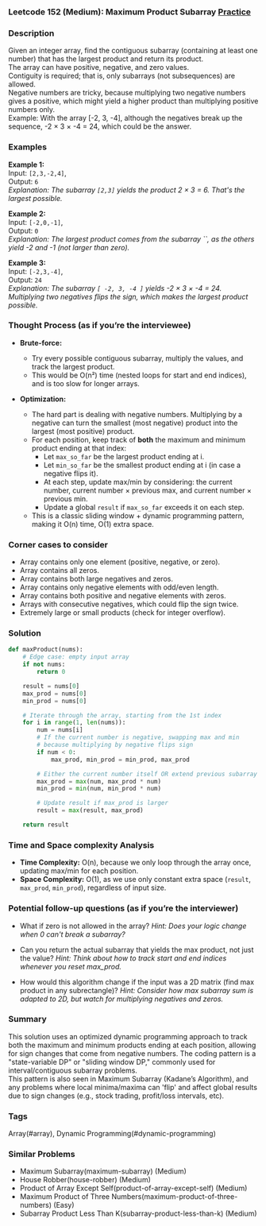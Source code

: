 ### Leetcode 152 (Medium): Maximum Product Subarray [Practice](https://leetcode.com/problems/maximum-product-subarray)

### Description  
Given an integer array, find the contiguous subarray (containing at least one number) that has the largest product and return its product.  
The array can have positive, negative, and zero values.  
Contiguity is required; that is, only subarrays (not subsequences) are allowed.  
Negative numbers are tricky, because multiplying two negative numbers gives a positive, which might yield a higher product than multiplying positive numbers only.  
Example: With the array [-2, 3, -4], although the negatives break up the sequence, -2 × 3 × -4 = 24, which could be the answer.

### Examples  

**Example 1:**  
Input: `[2,3,-2,4]`,  
Output: `6`  
*Explanation: The subarray `[2,3]` yields the product 2 × 3 = 6. That's the largest possible.*

**Example 2:**  
Input: `[-2,0,-1]`,  
Output: `0`  
*Explanation: The largest product comes from the subarray ``, as the others yield -2 and -1 (not larger than zero).*

**Example 3:**  
Input: `[-2,3,-4]`,  
Output: `24`  
*Explanation: The subarray `[ -2, 3, -4 ]` yields -2 × 3 × -4 = 24. Multiplying two negatives flips the sign, which makes the largest product possible.*

### Thought Process (as if you’re the interviewee)  
- **Brute-force:**  
  - Try every possible contiguous subarray, multiply the values, and track the largest product.  
  - This would be O(n²) time (nested loops for start and end indices), and is too slow for longer arrays.

- **Optimization:**  
  - The hard part is dealing with negative numbers. Multiplying by a negative can turn the smallest (most negative) product into the largest (most positive) product.
  - For each position, keep track of **both** the maximum and minimum product ending at that index:
    - Let `max_so_far` be the largest product ending at i.
    - Let `min_so_far` be the smallest product ending at i (in case a negative flips it).
    - At each step, update max/min by considering: the current number, current number × previous max, and current number × previous min.
    - Update a global `result` if `max_so_far` exceeds it on each step.
  - This is a classic sliding window + dynamic programming pattern, making it O(n) time, O(1) extra space.

### Corner cases to consider  
- Array contains only one element (positive, negative, or zero).
- Array contains all zeros.
- Array contains both large negatives and zeros.
- Array contains only negative elements with odd/even length.
- Array contains both positive and negative elements with zeros.
- Arrays with consecutive negatives, which could flip the sign twice.
- Extremely large or small products (check for integer overflow).

### Solution

```python
def maxProduct(nums):
    # Edge case: empty input array
    if not nums:
        return 0

    result = nums[0]
    max_prod = nums[0]
    min_prod = nums[0]

    # Iterate through the array, starting from the 1st index
    for i in range(1, len(nums)):
        num = nums[i]
        # If the current number is negative, swapping max and min
        # because multiplying by negative flips sign
        if num < 0:
            max_prod, min_prod = min_prod, max_prod

        # Either the current number itself OR extend previous subarray
        max_prod = max(num, max_prod * num)
        min_prod = min(num, min_prod * num)

        # Update result if max_prod is larger
        result = max(result, max_prod)

    return result
```

### Time and Space complexity Analysis  

- **Time Complexity:** O(n), because we only loop through the array once, updating max/min for each position.
- **Space Complexity:** O(1), as we use only constant extra space (`result`, `max_prod`, `min_prod`), regardless of input size.

### Potential follow-up questions (as if you’re the interviewer)  

- What if zero is not allowed in the array?
  *Hint: Does your logic change when 0 can't break a subarray?*

- Can you return the actual subarray that yields the max product, not just the value?
  *Hint: Think about how to track start and end indices whenever you reset max_prod.*

- How would this algorithm change if the input was a 2D matrix (find max product in any subrectangle)?
  *Hint: Consider how max subarray sum is adapted to 2D, but watch for multiplying negatives and zeros.*

### Summary

This solution uses an optimized dynamic programming approach to track both the maximum and minimum products ending at each position, allowing for sign changes that come from negative numbers. The coding pattern is a "state-variable DP" or "sliding window DP," commonly used for interval/contiguous subarray problems.  
This pattern is also seen in Maximum Subarray (Kadane’s Algorithm), and any problems where local minima/maxima can 'flip' and affect global results due to sign changes (e.g., stock trading, profit/loss intervals, etc).

### Tags
Array(#array), Dynamic Programming(#dynamic-programming)

### Similar Problems
- Maximum Subarray(maximum-subarray) (Medium)
- House Robber(house-robber) (Medium)
- Product of Array Except Self(product-of-array-except-self) (Medium)
- Maximum Product of Three Numbers(maximum-product-of-three-numbers) (Easy)
- Subarray Product Less Than K(subarray-product-less-than-k) (Medium)